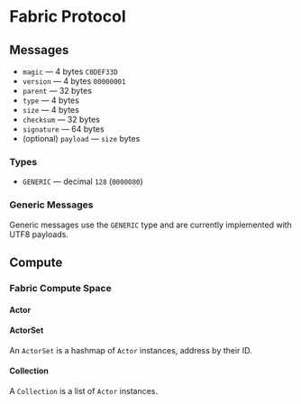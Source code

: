 # Fabric Protocol

## Messages
- `magic` — 4 bytes `C0DEF33D`
- `version` — 4 bytes `00000001`
- `parent` — 32 bytes
- `type` — 4 bytes
- `size` — 4 bytes
- `checksum` — 32 bytes
- `signature` — 64 bytes
- (optional) `payload` — `size` bytes

### Types
- `GENERIC` — decimal `128` (`0000080`)

### Generic Messages
Generic messages use the `GENERIC` type and are currently implemented with UTF8 payloads.

## Compute
### Fabric Compute Space
#### Actor
#### ActorSet
An `ActorSet` is a hashmap of `Actor` instances, address by their ID.
#### Collection
A `Collection` is a list of `Actor` instances.
